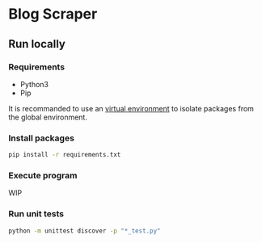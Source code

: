 # Blog Scraper

## Run locally
### Requirements
- Python3
- Pip

It is recommanded to use an [virtual environment](https://python.land/virtual-environments/virtualenv) to isolate packages from the global environment.

### Install packages
```bash
pip install -r requirements.txt
```

### Execute program
WIP

### Run unit tests
```bash
python -m unittest discover -p "*_test.py"
```